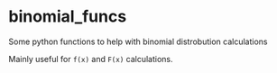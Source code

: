 # binomial_funcs
Some python functions to help with binomial distrobution calculations

Mainly useful for `f(x)` and `F(x)` calculations.
